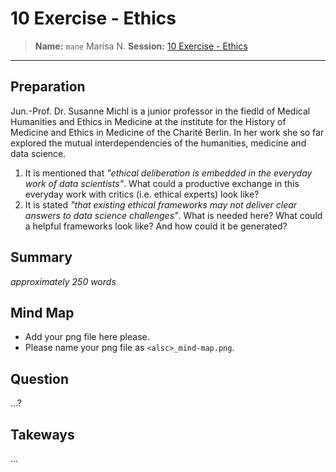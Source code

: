 # 10 Exercise - Ethics
> **Name:** `mane` Marisa N.
> **Session:** [10 Exercise - Ethics](https://github.com/FUB-HCC/hcds-winter-2020/wiki/10_exercise)   
----

## Preparation

Jun.-Prof. Dr. Susanne Michl is a junior professor in the fiedld of Medical Humanities and Ethics in Medicine at the institute for the History of Medicine and Ethics in Medicine of the Charité Berlin. In her work she so far explored the mutual interdependencies of the humanities, medicine and data science.

1. It is mentioned that *"ethical deliberation is embedded in the everyday work of data scientists"*. What could a productive exchange in this everyday work with critics (i.e. ethical experts) look like? 
1. It is stated *"that  existing  ethical  frameworks  may  not  deliver  clear  answers  to  data  science challenges"*. What is needed here? What could a helpful frameworks look like? And how could it be generated?

## Summary
_approximately 250 words_


## Mind Map

* Add your png file here please.
* Please name your png file as `<alsc>_mind-map.png`.

## Question
...?

## Takeways
...
